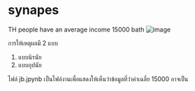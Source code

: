 # synapes
TH people have an average income 15000 bath
![image](https://user-images.githubusercontent.com/30955493/128127231-7c35a890-8755-4603-b70c-ead1aa1cc606.png)

การให้เหตุผลมี 2 แบบ 

1. แบบนิรนัย
2. แบบอุปนัย

ไฟล์ jb.jpynb เป็นไฟล์งานเพื่อแสดงให้เห็นว่าข้อมูลที่ว่าค่าเฉลี่ย 15000 อาจเป็น

